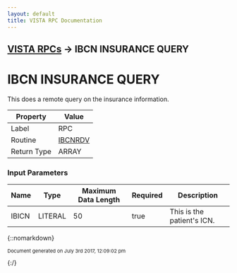 ```yaml
---
layout: default
title: VISTA RPC Documentation
---
```


## [VISTA RPCs](TableOfContents) &#8594; IBCN INSURANCE QUERY
# IBCN INSURANCE QUERY

This does a remote query on the insurance information.

Property | Value
--- | ---
Label | RPC
Routine | [IBCNRDV](http://code.osehra.org/dox/Routine_IBCNRDV_source.html)
Return Type | ARRAY


### Input Parameters

Name | Type | Maximum Data Length | Required | Description
--- | --- | --- | --- | ---
IBICN | LITERAL | 50 | true | This is the patient&#x27;s ICN.



{::nomarkdown} <br/><p style="font-size: 11px">Document generated on July 3rd 2017, 12:09:02 pm</p>{:/}